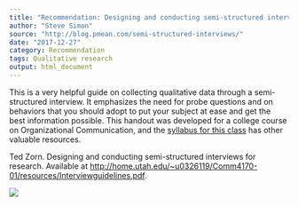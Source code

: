 ```yaml
---
title: "Recommendation: Designing and conducting semi-structured interviews for research"
author: "Steve Simon"
source: "http://blog.pmean.com/semi-structured-interviews/"
date: "2017-12-27"
category: Recommendation
tags: Qualitative research
output: html_document
---
```


This is a very helpful guide on collecting qualitative data through a
semi-structured interview. It emphasizes the need for probe questions
and on behaviors that you should adopt to put your subject at ease and
get the best information possible. This handout was developed for a
college course on Organizational Communication, and the [syllabus for
this class](http://home.utah.edu/~u0326119/Comm4170-01/) has other
valuable resources.

<!---More--->

Ted Zorn. Designing and conducting semi-structured interviews for
research. Available at
<http://home.utah.edu/~u0326119/Comm4170-01/resources/Interviewguidelines.pdf>.

![](http://www.pmean.com/images/semi-structured-interviews01.png)




